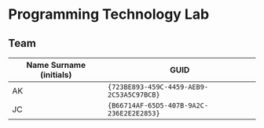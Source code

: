 # Programming Technology Lab
## Team

| Name Surname (initials) | GUID                                     |
| ----------------------- | ---------------------------------------- |
| AK                      | `{723BE893-459C-4459-AEB9-2C53A5C97BCB}` |
| JC                      | `{B66714AF-65D5-407B-9A2C-236E2E2E2853}` |
